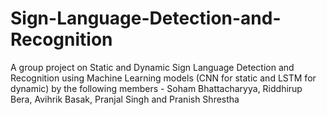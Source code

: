 # Sign-Language-Detection-and-Recognition
A group project on Static and Dynamic Sign Language Detection and Recognition using Machine Learning models (CNN for static and LSTM for dynamic) by the following members - Soham Bhattacharyya, Riddhirup Bera, Avihrik Basak, Pranjal Singh and Pranish Shrestha
